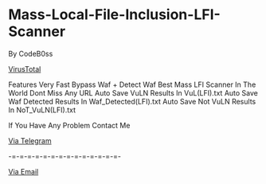 # Mass-Local-File-Inclusion-LFI-Scanner

By CodeB0ss

[VirusTotal](https://virustotal.com/gui/file/7f47827406b96c393f50b92d6c4c2b1dc00ac86aff607ba21675928a483d9318)

Features
Very Fast
Bypass Waf + Detect Waf
Best Mass LFI Scanner In The World
Dont Miss Any URL
Auto Save VuLN Results In VuL(LFI).txt
Auto Save Waf Detected Results In Waf_Detected(LFI).txt
Auto Save Not VuLN Results In NoT_VuLN(LFI).txt

If You Have Any Problem Contact Me 


[Via Telegram](t.me/uncodeboss)

-=-=-=-=-=-=-=-=-=-=-=-=-=-=-

[Via Email](mailto:uncodeboss@gmail.com)

